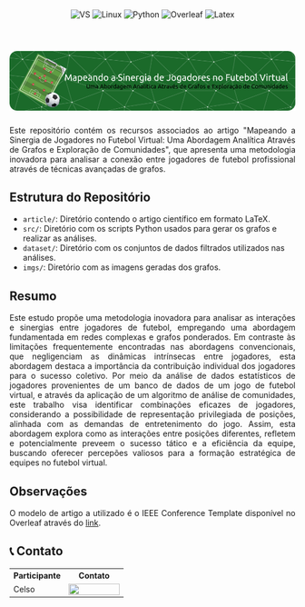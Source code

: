<div align="center" style="display: inline_block">
  <img align="center" alt="VS" src="https://img.shields.io/badge/Visual_Studio_Code-0078D4?style=for-the-badge&logo=visual%20studio%20code&logoColor=white" />
  <img align="center" alt="Linux" src="https://img.shields.io/badge/Linux-FCC624?style=for-the-badge&logo=linux&logoColor=black" />
  <img align="center" alt="Python" src="https://img.shields.io/badge/python-3670A0?style=for-the-badge&logo=python&logoColor=ffdd54" />
  <img align="center" alt="Overleaf" src="https://img.shields.io/badge/Overleaf-47A141?style=for-the-badge&logo=Overleaf&logoColor=white" />
  <img align="center" alt="Latex" src="https://img.shields.io/badge/latex-%23008080.svg?style=for-the-badge&logo=latex&logoColor=white" />
</div>

<br>
<h1 align="center">
    <a>
        <img alt="Banner" title="#Banner" style="object-fit: fill; width: 961px, height:200px;" src="imgs/github-header-image.png"/>
    </a>
</h1>

<div align="justify">
Este repositório contém os recursos associados ao artigo "Mapeando a Sinergia de Jogadores no Futebol Virtual: Uma Abordagem Analítica Através de Grafos e Exploração de Comunidades", que apresenta uma metodologia inovadora para analisar a conexão entre jogadores de futebol profissional através de técnicas avançadas de grafos.
</div>

## Estrutura do Repositório

- `article/`: Diretório contendo o artigo científico em formato LaTeX.
- `src/`: Diretório com os scripts Python usados para gerar os grafos e realizar as análises.
- `dataset/`: Diretório com os conjuntos de dados filtrados utilizados nas análises.
- `imgs/`: Diretório com as imagens geradas dos grafos.

## Resumo

<div align="justify">

Este estudo propõe uma metodologia inovadora para analisar as interações e sinergias entre jogadores de futebol, empregando uma abordagem fundamentada em redes complexas e grafos ponderados. Em contraste às limitações frequentemente encontradas nas abordagens convencionais, que negligenciam as dinâmicas intrínsecas entre jogadores, esta abordagem destaca a importância da contribuição individual dos jogadores para o sucesso coletivo. Por meio da análise de dados estatísticos de jogadores provenientes de um banco de dados de um jogo de futebol virtual, e através da aplicação de um algoritmo de análise de comunidades, este trabalho visa identificar combinações eficazes de jogadores, considerando a possibilidade de representação privilegiada de posições, alinhada com as demandas de entretenimento do jogo. Assim, esta abordagem explora como as interações entre posições diferentes, refletem e potencialmente preveem o sucesso tático e a eficiência da equipe, buscando oferecer percepões valiosos para a formação estratégica de equipes no futebol virtual.

</div>

<!-- ## Compilação e Execução  -->

## Observações

<div align="justify">

O modelo de artigo a utilizado é o IEEE Conference Template disponível no Overleaf através do [link](https://www.overleaf.com/latex/templates/ieee-conference-template/grfzhhncsfqn).

</div>

## 📞 Contato

<table align="center">
  <tr>
    <th>Participante</th>
    <th>Contato</th>
  </tr>
  <tr>
    <td>Celso</td>
    <td><a href="https://t.me/celso_vsf"><img align="center" height="20px" width="90px" src="https://img.shields.io/badge/Telegram-2CA5E0?style=for-the-badge&logo=telegram&logoColor=white"/> </td>
  </tr>
</table>